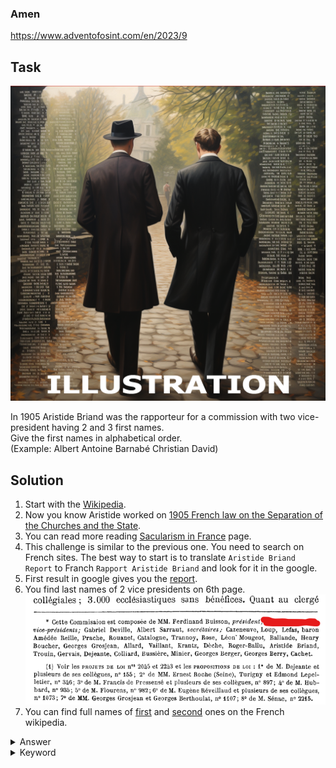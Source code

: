 ### Amen

https://www.adventofosint.com/en/2023/9

## Task

![Stars](assets/photo9.png)  

In 1905 Aristide Briand was the rapporteur for a commission with two vice-president having 2 and 3 first names.  
Give the first names in alphabetical order.  
(Example: Albert Antoine Barnabé Christian David) 

## Solution

1. Start with the [Wikipedia](https://en.wikipedia.org/wiki/Aristide_Briand).  
2. Now you know Aristide worked on [1905 French law on the Separation of the Churches and the State](https://en.wikipedia.org/wiki/1905_French_law_on_the_Separation_of_the_Churches_and_the_State).  
3. You can read more reading [Sacularism in France](https://en.wikipedia.org/wiki/Secularism_in_France) page.  
4. This challenge is similar to the previous one. You need to search on French sites. The best way to start is to translate `Aristide Briand Report` to Franch `Rapport Aristide Briand` and look for it in the google.
5. First result in google gives you the [report](https://www.assemblee-nationale.fr/12/evenements/1905/rapport1905-r.pdf).  
6. You find last names of 2 vice presidents on 6th page.  
![Vice presidents](assets/vice-presidents.png)  
7. You can find full names of [first](https://fr.wikipedia.org/wiki/Jean_Bepmale) and [second](https://fr.wikipedia.org/wiki/Th%C3%A9odore_Baudon) ones on the French wikipedia.  

<details><summary>Answer</summary>Auguste Eugène Jean Omer Théodore</details>

<details><summary>Keyword</summary>Rhume estival</details>